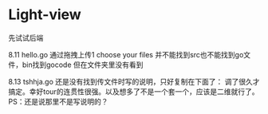 # Light-view
先试试后端

8.11 hello.go
通过拖拽上传1
choose your files 并不能找到src也不能找到go文件，bin找到gocode
但在文件夹里没有看到

8.13 tshhja.go
还是没有找到传文件时写的说明，只好复制在下面了：
调了很久才搞定。幸好tour的连贯性很强。以及想多了不是一个套一个，应该是二维就行了。
PS：还是说那里不是写说明的？
